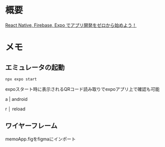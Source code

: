 # 概要

[React Native, Firebase, Expo でアプリ開発をゼロから始めよう！](https://www.udemy.com/share/101YPo3@1N9wCm_os_oOSRb9ykhIl-Um4thNwWhfOOEUf9w5fMvxNAir1ak24fRuL8DVgvCe/)

# メモ

## エミュレータの起動

`npx expo start`

expoスタート時に表示されるQRコード読み取りでexpoアプリ上で確認も可能

a | android

r │ reload


## ワイヤーフレーム

memoApp.figをfigmaにインポート
